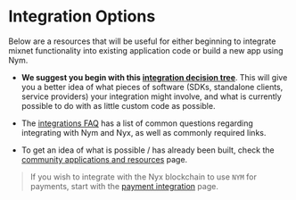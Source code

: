 # Integration Options
Below are a resources that will be useful for either beginning to integrate mixnet functionality into existing application code or build a new app using Nym.  

- **We suggest you begin with this [integration decision tree](https://sdk.nymtech.net/integrations)**. This will give you a better idea of what pieces of software (SDKs, standalone clients, service providers) your integration might involve, and what is currently possible to do with as little custom code as possible. 

- The [integrations FAQ](../faq/integrations-faq.md) has a list of common questions regarding integrating with Nym and Nyx, as well as commonly required links. 

- To get an idea of what is possible / has already been built, check the [community applications and resources](../community-resources/community-applications-and-guides.md) page. 

> If you wish to integrate with the Nyx blockchain to use `NYM` for payments, start with the [payment integration](./payment-integration.md) page.


